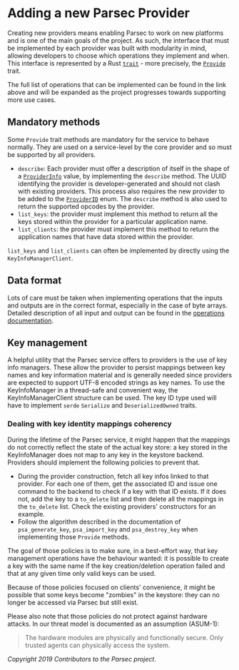 # Adding a new Parsec Provider

Creating new providers means enabling Parsec to work on new platforms and is one of the main goals
of the project. As such, the interface that must be implemented by each provider was built with
modularity in mind, allowing developers to choose which operations they implement and when. This
interface is represented by a Rust [`trait`](https://doc.rust-lang.org/book/ch10-02-traits.html) -
more precisely, the
[`Provide`](https://docs.rs/parsec-service/latest/parsec_service/providers/trait.Provide.html)
trait.

The full list of operations that can be implemented can be found in the link above and will be
expanded as the project progresses towards supporting more use cases.

## Mandatory methods

Some `Provide` trait methods are mandatory for the service to behave normally. They are used on a
service-level by the core provider and so must be supported by all providers.

- `describe`: Each provider must offer a description of itself in the shape of a
   [`ProviderInfo`](https://docs.rs/parsec-interface/latest/parsec_interface/operations/list_providers/struct.ProviderInfo.html)
   value, by implementing the `describe` method. The UUID identifying the provider is
   developer-generated and should not clash with existing providers. This process also requires the
   new provider to be added to the
   [`ProviderID`](https://docs.rs/parsec-interface/0.25.0/parsec_interface/requests/enum.ProviderId.html)
   enum. The `describe` method is also used to return the supported opcodes by the provider.
- `list_keys`: the provider must implement this method to return all the keys stored within the
   provider for a particular application name.
- `list_clients`: the provider must implement this method to return the application names that have
   data stored within the provider.

`list_keys` and `list_clients` can often be implemented by directly using the
`KeyInfoManagerClient`.

## Data format

Lots of care must be taken when implementing operations that the inputs and outputs are in the
correct format, especially in the case of byte arrays. Detailed description of all input and output
can be found in the [operations documentation](../parsec_client/operations).

## Key management

A helpful utility that the Parsec service offers to providers is the use of key info managers. These
allow the provider to persist mappings between key names and key information material and is
generally needed since providers are expected to support UTF-8 encoded strings as key names. To use
the KeyInfoManager in a thread-safe and convenient way, the KeyInfoManagerClient structure can be
used. The key ID type used will have to implement `serde` `Serialize` and `DeserializedOwned`
traits.

### Dealing with key identity mappings coherency

During the lifetime of the Parsec service, it might happen that the mappings do not correctly
reflect the state of the actual key store: a key stored in the KeyInfoManager does not map to any
key in the keystore backend. Providers should implement the following policies to prevent that.

- During the provider construction, fetch all key infos linked to that provider. For each one of
   them, get the associated ID and issue one command to the backend to check if a key with that ID
   exists. If it does not, add the key to a `to_delete` list and then delete all the mappings in the
   `to_delete` list. Check the existing providers' constructors for an example.
- Follow the algorithm described in the documentation of `psa_generate_key`, `psa_import_key` and
   `psa_destroy_key` when implementing those `Provide` methods.

The goal of those policies is to make sure, in a best-effort way, that key management operations
have the behaviour wanted: it is possible to create a key with the same name if the key
creation/deletion operation failed and that at any given time only valid keys can be used.

Because of those policies focused on clients' convenience, it might be possible that some keys
become "zombies" in the keystore: they can no longer be accessed via Parsec but still exist.

Please also note that those policies do not protect against hardware attacks. In our threat model is
documented as an assumption (ASUM-1):

> The hardware modules are physically and functionally secure. Only trusted agents can physically
> access the system.

*Copyright 2019 Contributors to the Parsec project.*
